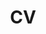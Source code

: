---
title: CV
type: pdf
path: cv.pdf
showDate: false
showReadingTime: false
showPagination: false
showEdit: false
---